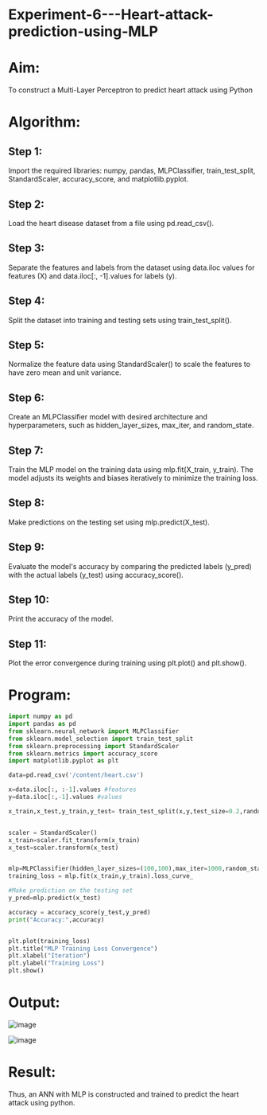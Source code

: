 # Experiment-6---Heart-attack-prediction-using-MLP
# Aim:
   To construct a  Multi-Layer Perceptron to predict heart attack using Python
# Algorithm:
## Step 1:
Import the required libraries: numpy, pandas, MLPClassifier, train_test_split, StandardScaler, accuracy_score, and matplotlib.pyplot.<br>
## Step 2:
Load the heart disease dataset from a file using pd.read_csv().<br>
## Step 3:
Separate the features and labels from the dataset using data.iloc values for features (X) and data.iloc[:, -1].values for labels (y).<br>
## Step 4:
Split the dataset into training and testing sets using train_test_split().<br>
## Step 5:
Normalize the feature data using StandardScaler() to scale the features to have zero mean and unit variance.<br>
## Step 6:
Create an MLPClassifier model with desired architecture and hyperparameters, such as hidden_layer_sizes, max_iter, and random_state.<br>
## Step 7:
Train the MLP model on the training data using mlp.fit(X_train, y_train). The model adjusts its weights and biases iteratively to minimize the training loss.<br>
## Step 8:
Make predictions on the testing set using mlp.predict(X_test).<br>
## Step 9:
Evaluate the model's accuracy by comparing the predicted labels (y_pred) with the actual labels (y_test) using accuracy_score().<br>
## Step 10:
Print the accuracy of the model.<br>
## Step 11:
Plot the error convergence during training using plt.plot() and plt.show().<br>

# Program:
```python
import numpy as pd
import pandas as pd
from sklearn.neural_network import MLPClassifier
from sklearn.model_selection import train_test_split
from sklearn.preprocessing import StandardScaler
from sklearn.metrics import accuracy_score
import matplotlib.pyplot as plt

data=pd.read_csv('/content/heart.csv')

x=data.iloc[:, :-1].values #features
y=data.iloc[:,-1].values #values

x_train,x_test,y_train,y_test= train_test_split(x,y,test_size=0.2,random_state=42)


scaler = StandardScaler()
x_train=scaler.fit_transform(x_train)
x_test=scaler.transform(x_test)


mlp=MLPClassifier(hidden_layer_sizes=(100,100),max_iter=1000,random_state=42)
training_loss = mlp.fit(x_train,y_train).loss_curve_

#Make prediction on the testing set
y_pred=mlp.predict(x_test)

accuracy = accuracy_score(y_test,y_pred)
print("Accuracy:",accuracy)


plt.plot(training_loss)
plt.title("MLP Training Loss Convergence")
plt.xlabel("Iteration")
plt.ylabel("Training Loss")
plt.show()
```

# Output:
![image](https://github.com/22002102/Experiment-6---Heart-attack-prediction-using-MLP/assets/119091638/25d6665b-cb25-496c-9e21-3a38b4e30943)


![image](https://github.com/22002102/Experiment-6---Heart-attack-prediction-using-MLP/assets/119091638/f118372c-fdca-4c1b-8d47-a86d3d7942d7)



# Result:
   Thus, an ANN with MLP is constructed and trained to predict the heart attack using python.
     

